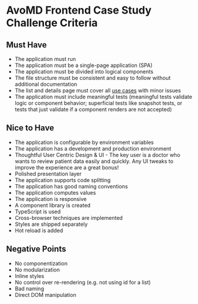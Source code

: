 # AvoMD Frontend Case Study Challenge Criteria

## Must Have

- The application must run
- The application must be a single-page application (SPA)
- The application must be divided into logical components
- The file structure must be consistent and easy to follow without additional documentation
- The list and details page must cover all [use cases](README.md#use-cases) with minor issues
- The application must include meaningful tests (meaningful tests validate logic or component behavior; superficial tests like snapshot tests, or tests that just validate if a component renders are not accepted)

## Nice to Have

- The application is configurable by environment variables
- The application has a development and production environment
- Thoughtful User Centric Design & UI - The key user is a doctor who wants to review patient data easily and quickly. Any UI tweaks to improve the experience are a great bonus!
- Polished presentation layer
- The application supports code splitting
- The application has good naming conventions
- The application computes values
- The application is responsive
- A component library is created
- TypeScript is used
- Cross-browser techniques are implemented
- Styles are shipped separately
- Hot reload is added

## Negative Points

- No componentization
- No modularization
- Inline styles
- No control over re-rendering (e.g. not using id for a list)
- Bad naming
- Direct DOM manipulation
